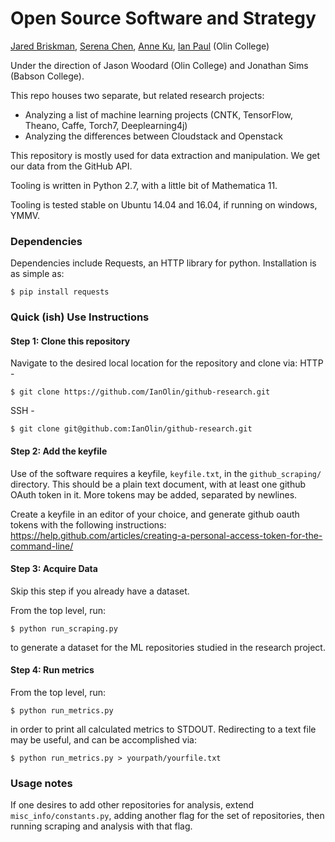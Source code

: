 # Open Source Software and Strategy
[Jared Briskman](https://github.com/jaredbriskman), [Serena Chen](https://github.com/poosomooso), [Anne Ku](https://github.com/kuannie1), [Ian Paul](https://github.com/IanOlin) (Olin College)

Under the direction of Jason Woodard (Olin College) and Jonathan Sims (Babson College).

This repo houses two separate, but related research projects:

* Analyzing a list of machine learning projects (CNTK, TensorFlow, Theano, Caffe, Torch7, Deeplearning4j)
* Analyzing the differences between Cloudstack and Openstack

This repository is mostly used for data extraction and manipulation. We get our data from the GitHub API.

Tooling is written in Python 2.7, with a little bit of Mathematica 11.

Tooling is tested stable on Ubuntu 14.04 and 16.04, if running on windows, YMMV.

### Dependencies

Dependencies include Requests, an HTTP library for python. Installation is as simple as:

```
$ pip install requests
```

### Quick (ish) Use Instructions

#### Step 1: Clone this repository
Navigate to the desired local location for the repository and clone via:
HTTP - 
```
$ git clone https://github.com/IanOlin/github-research.git 
```

SSH - 
```
$ git clone git@github.com:IanOlin/github-research.git 
```


#### Step 2: Add the keyfile
Use of the software requires a keyfile, `keyfile.txt`, in the `github_scraping/` directory. 
This should be a plain text document, with at least one github OAuth token in it. More tokens may be added, separated by newlines.

Create a keyfile in an editor of your choice, and generate github oauth tokens with the following instructions:
<https://help.github.com/articles/creating-a-personal-access-token-for-the-command-line/>

#### Step 3: Acquire Data
Skip this step if you already have a dataset.

From the top level, run:
```
$ python run_scraping.py
```
to generate a dataset for the ML repositories studied in the research project.

#### Step 4: Run metrics
From the top level, run:
```
$ python run_metrics.py
``` 
in order to print all calculated metrics to STDOUT. 
Redirecting to a text file may be useful, and can be accomplished via:
```
$ python run_metrics.py > yourpath/yourfile.txt
```

### Usage notes
If one desires to add other repositories for analysis, extend `misc_info/constants.py`, adding another flag for the set of repositories, then running scraping and analysis with that flag.



